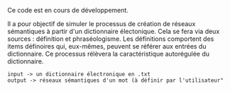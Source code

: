 Ce code est en cours de développement.

Il a pour objectif de simuler le processus de création de réseaux sémantiques à partir d'un dictionnaire électonique. Cela se fera via deux sources : définition et phraséologisme. Les définitions comportent des items définoires qui, eux-mêmes, peuvent se référer aux entrées du dictionnaire. Ce processus rélèvera la caractéristique autorégulée du dictionnaire. 


	input -> un dictionnaire électronique en .txt
	output -> réseaux sémantiques d'un mot (à définir par l'utilisateur"
